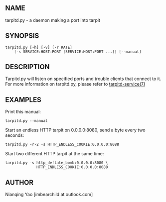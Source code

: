 ## NAME

tarpitd.py - a daemon making a port into tarpit

## SYNOPSIS

    tarpitd.py [-h] [-v] [-r RATE] 
        [-s SERVICE:HOST:PORT [SERVICE:HOST:PORT ...]] [--manual]

## DESCRIPTION

Tarpitd.py will listen on specified ports and trouble clients that 
connect to it. For more information on tarpitd.py, please refer to 
[tarpitd-service(7)](./tarpitd-serivce.7.md)

## EXAMPLES

Print this manual:

    tarpitd.py --manual

Start an endless HTTP tarpit on 0.0.0.0:8080, send a byte every two
seconds:

    tarpitd.py -r-2 -s HTTP_ENDLESS_COOKIE:0.0.0.0:8088

Start two different HTTP tarpit at the same time:

    tarpitd.py -s http_deflate_bomb:0.0.0.0:8080 \
                  HTTP_ENDLESS_COOKIE:0.0.0.0:8088 

## AUTHOR

Nianqing Yao [imbearchild at outlook.com]
